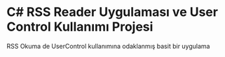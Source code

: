 # C# RSS Reader Uygulaması ve User Control Kullanımı Projesi
RSS Okuma de UserControl kullanımına odaklanmış basit bir uygulama
